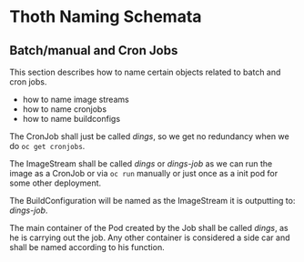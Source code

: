 # Thoth Naming Schemata

## Batch/manual and Cron Jobs

This section describes how to name certain objects related to batch and cron jobs.

* how to name image streams
* how to name cronjobs
* how to name buildconfigs

The CronJob shall just be called _dings_, so we get no redundancy when we do `oc get cronjobs`.

The ImageStream shall be called _dings_ or _dings-job_ as we can run the image as a CronJob or via `oc run` manually or just once as a init pod for some other deployment.

The BuildConfiguration will be named as the ImageStream it is outputting to: _dings-job_.

The main container of the Pod created by the Job shall be called _dings_, as he is carrying out the job. Any other container is considered a side car and shall be named according to his function.
